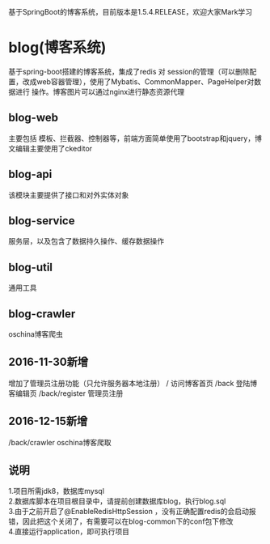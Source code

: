 基于SpringBoot的博客系统，目前版本是1.5.4.RELEASE，欢迎大家Mark学习
# blog(博客系统)
  基于spring-boot搭建的博客系统，集成了redis 对 session的管理（可以删除配置，改成web容器管理），使用了Mybatis、CommonMapper、PageHelper对数据进行   操作。博客图片可以通过nginx进行静态资源代理
  
## blog-web
  主要包括 模板、拦截器、控制器等，前端方面简单使用了bootstrap和jquery，博文编辑主要使用了ckeditor  
  
  
## blog-api
   该模块主要提供了接口和对外实体对象
   
## blog-service
服务层，以及包含了数据持久操作、缓存数据操作
## blog-util
通用工具
## blog-crawler
oschina博客爬虫
## 2016-11-30新增
增加了管理员注册功能（只允许服务器本地注册）
/ 访问博客首页
/back 登陆博客编辑页
/back/register 管理员注册
## 2016-12-15新增
/back/crawler oschina博客爬取

## 说明
1.项目所需jdk8，数据库mysql<br/>
2.数据库脚本在项目根目录中，请提前创建数据库blog，执行blog.sql<br/>
3.由于之前开启了@EnableRedisHttpSession ，没有正确配置redis的会启动报错，因此把这个关闭了，有需要可以在blog-common下的conf包下修改<br/>
4.直接运行application，即可执行项目

